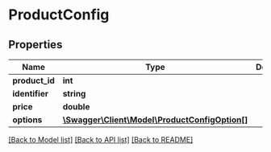 # ProductConfig

## Properties
Name | Type | Description | Notes
------------ | ------------- | ------------- | -------------
**product_id** | **int** |  | [optional] 
**identifier** | **string** |  | [optional] 
**price** | **double** |  | [optional] 
**options** | [**\Swagger\Client\Model\ProductConfigOption[]**](ProductConfigOption.md) |  | [optional] 

[[Back to Model list]](../README.md#documentation-for-models) [[Back to API list]](../README.md#documentation-for-api-endpoints) [[Back to README]](../README.md)


